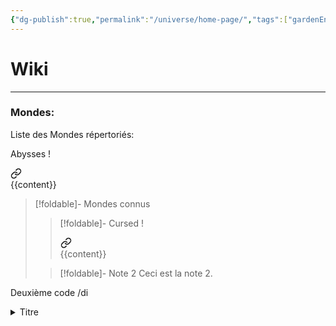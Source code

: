 ```yaml
---
{"dg-publish":true,"permalink":"/universe/home-page/","tags":["gardenEntry"]}
---
```


# Wiki
---
### Mondes:
Liste des Mondes répertoriés:





Abysses
!<div class="transclusion internal-embed is-loaded">     <a class="markdown-embed-link" href="{{href}}" aria-label="Open link">       <svg xmlns="http://www.w3.org/2000/svg" width="18" height="18" viewBox="0 0 24 24" fill="none"         stroke="currentColor" stroke-width="2" stroke-linecap="round" stroke-linejoin="round"         class="svg-icon lucide-link">         <path d="M10 13a5 5 0 0 0 7.54.54l3-3a5 5 0 0 0-7.07-7.07l-1.72 1.71"></path>         <path d="M14 11a5 5 0 0 0-7.54-.54l-3 3a5 5 0 0 0 7.07 7.07l1.71-1.71"></path>       </svg>     </a>     <div class="markdown-embed"> {{content}}     </div>


> [!foldable]- Mondes connus
> 
>> [!foldable]- Cursed
>> !<div class="transclusion internal-embed is-loaded">     <a class="markdown-embed-link" href="{{href}}" aria-label="Open link">       <svg xmlns="http://www.w3.org/2000/svg" width="18" height="18" viewBox="0 0 24 24" fill="none"         stroke="currentColor" stroke-width="2" stroke-linecap="round" stroke-linejoin="round"         class="svg-icon lucide-link">         <path d="M10 13a5 5 0 0 0 7.54.54l3-3a5 5 0 0 0-7.07-7.07l-1.72 1.71"></path>         <path d="M14 11a5 5 0 0 0-7.54-.54l-3 3a5 5 0 0 0 7.07 7.07l1.71-1.71"></path>       </svg>     </a>     <div class="markdown-embed"> {{content}}     </div>
>
>> [!foldable]- Note 2
>> Ceci est la note 2.




Deuxième code /di


<details class="callout foldable" data-callout="foldable">   <summary class="callout-title"> Titre </summary>
<div class="transclusion internal-embed is-loaded">     <a class="markdown-embed-link" href="{{href}}" aria-label="Open link">       <svg xmlns="http://www.w3.org/2000/svg" width="18" height="18" viewBox="0 0 24 24" fill="none"         stroke="currentColor" stroke-width="2" stroke-linecap="round" stroke-linejoin="round"         class="svg-icon lucide-link">         <path d="M10 13a5 5 0 0 0 7.54.54l3-3a5 5 0 0 0-7.07-7.07l-1.72 1.71"></path>         <path d="M14 11a5 5 0 0 0-7.54-.54l-3 3a5 5 0 0 0 7.07 7.07l1.71-1.71"></path>       </svg>     </a>     <div class="markdown-embed"> {{content}}     </div>
</div> </details>